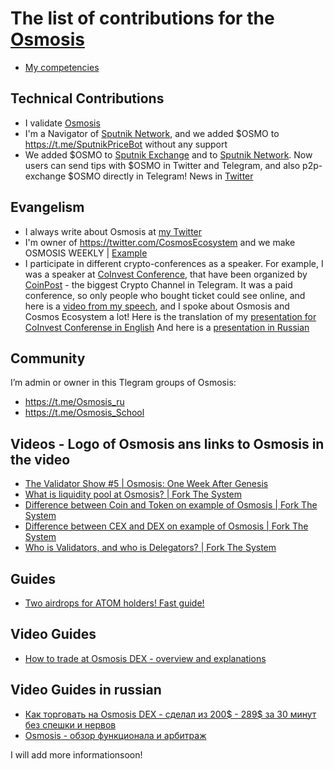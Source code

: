 # The list of contributions for the [Osmosis](https://app.osmosis.zone/)

- [My competencies](https://github.com/Antropocosmist/my_competencies)

## Technical Contributions

- I validate [Osmosis](https://www.mintscan.io/osmosis/validators/osmovaloper1e8238v24qccht9mqc2w0r4luq462yxttfpaeam)
- I'm a Navigator of [Sputnik Network](https://sputnik.exchange/), and we added $OSMO to https://t.me/SputnikPriceBot without any support
- We added $OSMO to [Sputnik Exchange](https://sputnik.exchange/) and to [Sputnik Network](https://t.me/SputnikNetworkBot). Now users can send tips with $OSMO in Twitter and Telegram, and also p2p-exchange $OSMO directly in Telegram! News in [Twitter](https://twitter.com/SputnikNetwork/status/1417665774785794048)

## Evangelism

- I always write about Osmosis at [my Twitter](https://twitter.com/ponimajushij)
- I'm owner of https://twitter.com/CosmosEcosystem and we make OSMOSIS WEEKLY | [Example](https://mobile.twitter.com/CosmosEcosystem/status/1475163720296898563/photo/1)
- I participate in different crypto-conferences as a speaker. For example, I was a speaker at [CoInvest Conference](https://coinvest.events/), that have been organized by [CoinPost](https://t.me/Coin_Post) - the biggest Crypto Channel in Telegram. It was a paid conference, so only people who bought ticket could see online, and here is a [video from my speech](https://youtu.be/Z_crcY4NGA4), and I spoke about Osmosis and Cosmos Ecosystem a lot!
Here is the translation of my [presentation for CoInvest Conferense in English](https://docs.google.com/presentation/d/1TORtgZVS6rGtHNBOgGe-SGFGHiJc6M3zkB2IQtZ9M4s/edit?usp=sharing) 
And here is a [presentation in Russian](https://docs.google.com/presentation/d/1Hlh5lPUhM1EK-dV5vmkjQi4PYUbJc9bidaDEtG22M7A/edit?usp=sharing)


## Community

I’m admin or owner in this Tlegram groups of Osmosis: <br />
- https://t.me/Osmosis_ru
- https://t.me/Osmosis_School

## Videos - Logo of Osmosis ans links to Osmosis in the video

- [The Validator Show #5 | Osmosis: One Week After Genesis](https://youtu.be/Dyi3Ew_YPS4)
- [What is liquidity pool at Osmosis? | Fork The System](https://youtu.be/Vn5-_1P4rPs)
- [Difference between Coin and Token on example of Osmosis | Fork The System](https://youtu.be/6wobl104wqc)
- [Difference between CEX and DEX on example of Osmosis | Fork The System](https://youtu.be/wKQ7NyRD4ZQ)
- [Who is Validators, and who is Delegators? | Fork The System](https://youtu.be/p5DFMneEEzY)

## Guides

- [Two airdrops for ATOM holders! Fast guide!](https://antropocosmist.medium.com/two-airdrops-for-atom-holders-fast-guide-d7af3d03e6e7)

## Video Guides

- [How to trade at Osmosis DEX - overview and explanations](https://youtu.be/LZWkZRqBV1M)

## Video Guides in russian

- [Как торговать на Osmosis DEX - сделал из 200$ - 289$ за 30 минут без спешки и нервов](https://youtu.be/W5tPeAfdo9A)
- [Osmosis - обзор функционала и арбитраж](https://youtu.be/bD05_17yRcQ)


I will add more informationsoon! <br />

